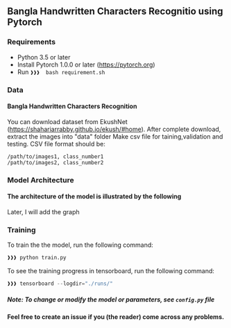 ## Bangla Handwritten Characters Recognitio using Pytorch




### Requirements
- Python 3.5 or later
- Install Pytorch 1.0.0 or later (https://pytorch.org)
- Run ``❱❱❱  bash requirement.sh``

### Data
#### Bangla Handwritten Characters Recognition
You can download dataset from EkushNet (https://shahariarrabby.github.io/ekush/#home).
After complete download, extract the images into "data" folder
Make csv file for taining,validation and testing.
CSV file format should be:
```
/path/to/images1, class_number1
/path/to/images2, class_number2
```

### Model Architecture
#### The architecture of the model is illustrated by the following
Later, I will add the graph


### Training 
To train the the model, run the following command:

```python
❱❱❱ python train.py
```
To see the training progress in tensorboard, run the following command:
```python
❱❱❱ tensorboard --logdir="./runs/"
```
##### Note: To change or modify the model or parameters, see ``` config.py ``` file



#### Feel free to create an issue if you (the reader) come across any problems.
